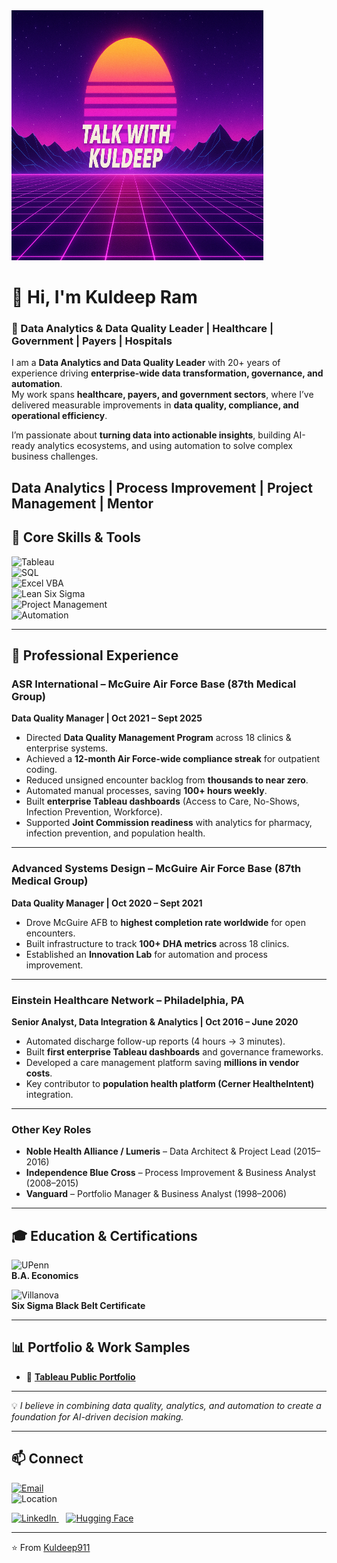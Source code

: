 <img src="https://github.com/kuldeep215/kuldeep215/blob/main/talk%20with%20Kuldeep.png" alt="Talk with Kuldeep banner" style="width:80%; max-width:1000px; height:400px;"/>

# 👋 Hi, I'm Kuldeep Ram  

### 🚀 Data Analytics & Data Quality Leader | Healthcare | Government | Payers | Hospitals 

I am a **Data Analytics and Data Quality Leader** with 20+ years of experience driving **enterprise-wide data transformation, governance, and automation**.  
My work spans **healthcare, payers, and government sectors**, where I’ve delivered measurable improvements in **data quality, compliance, and operational efficiency**.  

I’m passionate about **turning data into actionable insights**, building AI-ready analytics ecosystems, and using automation to solve complex business challenges.  

Data Analytics | Process Improvement | Project Management | Mentor
---

## 🧰 Core Skills & Tools  

![Tableau](https://img.shields.io/badge/Tableau-E97627?style=for-the-badge&logo=tableau&logoColor=white)  
![SQL](https://img.shields.io/badge/SQL-336791?style=for-the-badge&logo=postgresql&logoColor=white)  
![Excel VBA](https://img.shields.io/badge/Excel_VBA-217346?style=for-the-badge&logo=microsoft-excel&logoColor=white)  
![Lean Six Sigma](https://img.shields.io/badge/Lean%20Six%20Sigma-000000?style=for-the-badge&logo=processwire&logoColor=white)  
![Project Management](https://img.shields.io/badge/Project%20Management-007396?style=for-the-badge&logo=Asana&logoColor=white)  
![Automation](https://img.shields.io/badge/Automation-FF6F00?style=for-the-badge&logo=zapier&logoColor=white)  

---

## 💼 Professional Experience  

### **ASR International – McGuire Air Force Base (87th Medical Group)**  
**Data Quality Manager | Oct 2021 – Sept 2025**  
- Directed **Data Quality Management Program** across 18 clinics & enterprise systems.  
- Achieved a **12-month Air Force-wide compliance streak** for outpatient coding.  
- Reduced unsigned encounter backlog from **thousands to near zero**.  
- Automated manual processes, saving **100+ hours weekly**.  
- Built **enterprise Tableau dashboards** (Access to Care, No-Shows, Infection Prevention, Workforce).  
- Supported **Joint Commission readiness** with analytics for pharmacy, infection prevention, and population health.  

---

### **Advanced Systems Design – McGuire Air Force Base (87th Medical Group)**  
**Data Quality Manager | Oct 2020 – Sept 2021**  
- Drove McGuire AFB to **highest completion rate worldwide** for open encounters.  
- Built infrastructure to track **100+ DHA metrics** across 18 clinics.  
- Established an **Innovation Lab** for automation and process improvement.  

---

### **Einstein Healthcare Network – Philadelphia, PA**  
**Senior Analyst, Data Integration & Analytics | Oct 2016 – June 2020**  
- Automated discharge follow-up reports (4 hours → 3 minutes).  
- Built **first enterprise Tableau dashboards** and governance frameworks.  
- Developed a care management platform saving **millions in vendor costs**.  
- Key contributor to **population health platform (Cerner HealtheIntent)** integration.  

---

### **Other Key Roles**  
- **Noble Health Alliance / Lumeris** – Data Architect & Project Lead (2015–2016)  
- **Independence Blue Cross** – Process Improvement & Business Analyst (2008–2015)  
- **Vanguard** – Portfolio Manager & Business Analyst (1998–2006)  

---

## 🎓 Education & Certifications  

![UPenn](https://img.shields.io/badge/University%20of%20Pennsylvania-011F5B?style=for-the-badge&logo=university-of-pennsylvania&logoColor=white)  
**B.A. Economics**  

![Villanova](https://img.shields.io/badge/Villanova%20University-00205B?style=for-the-badge&logo=v&logoColor=white)  
**Six Sigma Black Belt Certificate**  

---

## 📊 Portfolio & Work Samples  
- 🔗 [**Tableau Public Portfolio**](https://public.tableau.com/profile/kuldeep.ram#!/)  

---

💡 *I believe in combining data quality, analytics, and automation to create a foundation for AI-driven decision making.*  

---

## 📫 Connect
[![Email](https://img.shields.io/badge/Email-kuldeepram%40live.com-blue?style=for-the-badge&logo=gmail&logoColor=white)](mailto:kuldeepram@live.com)  
![Location](https://img.shields.io/badge/Location-Bensalem%2C%20PA-lightgrey?style=for-the-badge&logo=google-maps&logoColor=white)  

<p align="left">
  <a href="https://www.linkedin.com/in/kuldeep-ram-051996382/" target="_blank">
    <img src="https://cdn.jsdelivr.net/gh/devicons/devicon/icons/linkedin/linkedin-original.svg" alt="LinkedIn" width="30" height="30"/>
  </a>
  &nbsp;&nbsp;
  <a href="https://huggingface.co/Kuldeep911" target="_blank">
    <img src="https://huggingface.co/front/assets/huggingface_logo-noborder.svg" alt="Hugging Face" width="30" height="30"/>
  </a>
</p>

---
⭐️ From [Kuldeep911](https://github.com/Kuldeep911)
